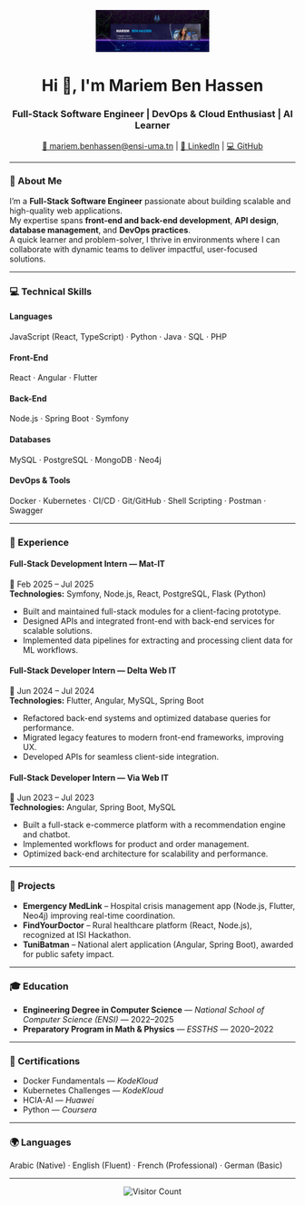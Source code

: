 <!-- Banner -->
<p align="center">
  <img src="https://github.com/mariembenhassen/Mariem-Ben-Hassen/blob/main/Mariem%20Ben%20Hassen.png" alt="Mariem Ben Hassen Logo" width="200"/>
</p>

<h1 align="center">Hi 👋, I'm Mariem Ben Hassen</h1>
<h3 align="center">Full-Stack Software Engineer | DevOps & Cloud Enthusiast | AI Learner</h3>

<p align="center">
  <a href="mailto:mariem.benhassen@ensi-uma.tn">📧 mariem.benhassen@ensi-uma.tn</a> |
  <a href="https://www.linkedin.com/in/mariem-ben-hassen-8bb5ab2a4/">💼 LinkedIn</a> |
  <a href="https://github.com/mariembenhassen">💻 GitHub</a>
</p>

---

### 🧠 About Me
I’m a **Full-Stack Software Engineer** passionate about building scalable and high-quality web applications.  
My expertise spans **front-end and back-end development**, **API design**, **database management**, and **DevOps practices**.  
A quick learner and problem-solver, I thrive in environments where I can collaborate with dynamic teams to deliver impactful, user-focused solutions.

---

### 💻 Technical Skills

#### **Languages**
JavaScript (React, TypeScript) · Python · Java · SQL · PHP

#### **Front-End**
React · Angular · Flutter

#### **Back-End**
Node.js · Spring Boot · Symfony

#### **Databases**
MySQL · PostgreSQL · MongoDB · Neo4j

#### **DevOps & Tools**
Docker · Kubernetes · CI/CD · Git/GitHub · Shell Scripting · Postman · Swagger

---

### 🧩 Experience

#### **Full-Stack Development Intern — Mat-IT**  
📅 Feb 2025 – Jul 2025  
**Technologies:** Symfony, Node.js, React, PostgreSQL, Flask (Python)  
- Built and maintained full-stack modules for a client-facing prototype.  
- Designed APIs and integrated front-end with back-end services for scalable solutions.  
- Implemented data pipelines for extracting and processing client data for ML workflows.  

#### **Full-Stack Developer Intern — Delta Web IT**  
📅 Jun 2024 – Jul 2024  
**Technologies:** Flutter, Angular, MySQL, Spring Boot  
- Refactored back-end systems and optimized database queries for performance.  
- Migrated legacy features to modern front-end frameworks, improving UX.  
- Developed APIs for seamless client-side integration.  

#### **Full-Stack Developer Intern — Via Web IT**  
📅 Jun 2023 – Jul 2023  
**Technologies:** Angular, Spring Boot, MySQL  
- Built a full-stack e-commerce platform with a recommendation engine and chatbot.  
- Implemented workflows for product and order management.  
- Optimized back-end architecture for scalability and performance.  

---

### 🚀 Projects
- **Emergency MedLink** – Hospital crisis management app (Node.js, Flutter, Neo4j) improving real-time coordination.  
- **FindYourDoctor** – Rural healthcare platform (React, Node.js), recognized at ISI Hackathon.  
- **TuniBatman** – National alert application (Angular, Spring Boot), awarded for public safety impact.  

---

### 🎓 Education
- **Engineering Degree in Computer Science** — *National School of Computer Science (ENSI)* — 2022–2025  
- **Preparatory Program in Math & Physics** — *ESSTHS* — 2020–2022  

---

### 🧾 Certifications
- Docker Fundamentals — *KodeKloud*  
- Kubernetes Challenges — *KodeKloud*  
- HCIA-AI — *Huawei*  
- Python — *Coursera*  

---

### 🌍 Languages
Arabic (Native) · English (Fluent) · French (Professional) · German (Basic)

---

<p align="center">
  <img src="https://komarev.com/ghpvc/?username=mariembenhassen&color=blue&style=flat-square" alt="Visitor Count"/>
</p>
